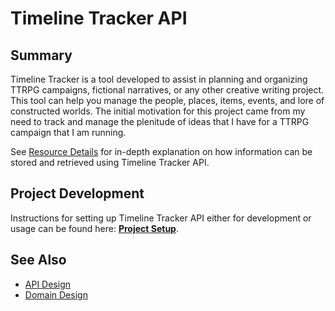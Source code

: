 # Timeline Tracker API

## Summary

Timeline Tracker is a tool developed to assist in planning and organizing TTRPG campaigns, fictional narratives, or any other creative
writing project. This tool can help you manage the people, places, items, events, and lore of constructed worlds. The initial motivation for
this project came from my need to track and manage the plenitude of ideas that I have for a TTRPG campaign that I am running. 

See [Resource Details](Wiki/resourceDetails.md) for in-depth explanation on how information can be stored and retrieved using Timeline
Tracker API.

## Project Development

Instructions for setting up Timeline Tracker API either for development or usage can be found here: [__Project Setup__](Wiki/setup.md).

## See Also

- [API Design](Wiki/apiDesign.md)
- [Domain Design](Wiki/domainDesign.md)
